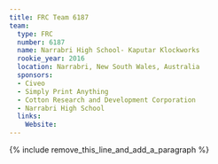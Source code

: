 ```yaml
---
title: FRC Team 6187
team:
  type: FRC
  number: 6187
  name: Narrabri High School- Kaputar Klockworks
  rookie_year: 2016
  location: Narrabri, New South Wales, Australia
  sponsors:
  - Civeo
  - Simply Print Anything
  - Cotton Research and Development Corporation
  - Narrabri High School
  links:
    Website:
---
```


{% include remove_this_line_and_add_a_paragraph %}